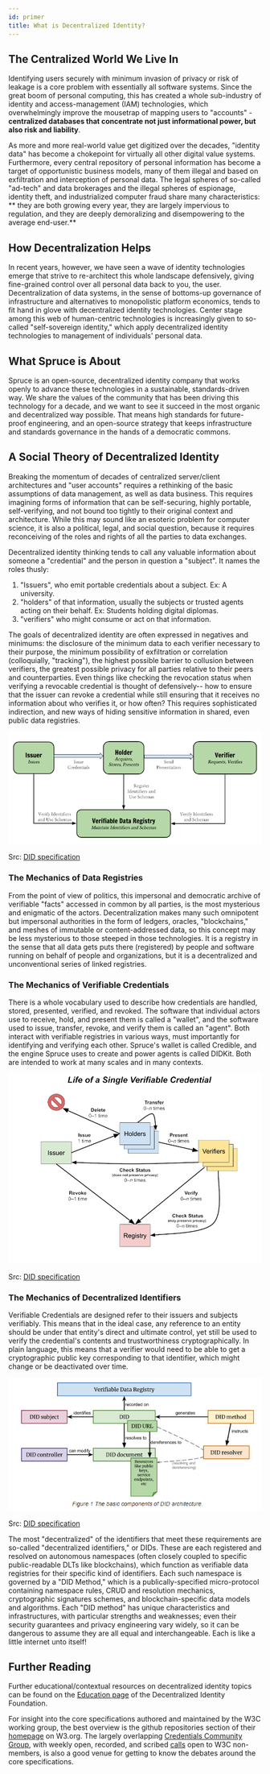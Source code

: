```yaml
---
id: primer
title: What is Decentralized Identity?
---
```


## The Centralized World We Live In

Identifying users securely with minimum invasion of privacy or risk
of leakage is a core problem with essentially all software systems.
Since the great boom of personal computing,
this has created a whole sub-industry of identity and access-management (IAM)
technologies, which overwhelmingly improve the mousetrap of mapping users to
"accounts" - **centralized databases that concentrate not just informational power, but also risk and liability**.

As more and more real-world value get digitized over the decades, "identity
data" has become a chokepoint for virtually all other digital value systems.
Furthermore, every central repository of personal
information has become a target of opportunistic
business models, many of them illegal and based on exfiltration and interception of personal data.
The legal spheres of so-called "ad-tech" and data
brokerages and the illegal spheres of espionage, identity theft, and
industrialized computer fraud share many characteristics: ** they are both growing
every year, they are largely impervious to regulation, and they are deeply
demoralizing and disempowering to the average end-user.**

## How Decentralization Helps

In recent years, however, we have seen a wave of identity technologies emerge
that strive to re-architect this whole landscape defensively, giving fine-grained control over all personal data back to you, the user.
Decentralization of data systems, in the sense of bottoms-up governance of infrastructure and alternatives to monopolistic platform economics, tends to fit hand in glove
with decentralized identity technologies. Center stage among this web of
human-centric technologies is increasingly given to so-called "self-sovereign
identity," which apply decentralized identity technologies to management of
individuals' personal data.

## What Spruce is About

Spruce is an open-source, decentralized identity company that works openly to
advance these technologies in a sustainable, standards-driven way. We share the
values of the community that has been driving this technology for a decade, and
we want to see it succeed in the most organic and decentralized way possible.
That means high standards for future-proof engineering, and an open-source
strategy that keeps infrastructure and standards governance in the hands of a
democratic commons.

## A Social Theory of Decentralized Identity

Breaking the momentum of decades of centralized server/client architectures and
"user accounts" requires a rethinking of the basic assumptions of data
management, as well as data business. This requires imagining forms of
information that can be self-securing, highly portable, self-verifying, and not
bound too tightly to their original context and architecture. While this may
sound like an esoteric problem for computer science, it is also a political,
legal, and social question, because it requires reconceiving of the roles and
rights of all the parties to data exchanges.

Decentralized identity thinking tends to call any valuable information about
someone a "credential" and the person in question a "subject". It names the
roles thusly:

1. "Issuers", who emit portable credentials about a subject. Ex: A university.
2. "holders" of that information, usually the subjects or trusted agents acting
   on their behalf. Ex: Students holding digital diplomas.
3. "verifiers" who might consume or act on that information.

The goals of decentralized identity are often expressed in negatives and
minimums: the disclosure of the minimum data to each verifier necessary to their
purpose, the minimum possibility of exfiltration or correlation (colloquially,
"tracking"), the highest possible barrier to collusion between verifiers, the
greatest possible privacy for all parties relative to their peers and
counterparties. Even things like checking the revocation status when verifying a
revocable credential is thought of defensively-- how to ensure that the issuer
can revoke a credential while still ensuring that it receives no information
about who verifies it, or how often? This requires sophisticated indirection,
and new ways of hiding sensitive information in shared, even public data
registries.

![Social Diagram](/assets/did-core_social-roles.png)

Src: [DID specification](https://w3c.github.io/vc-data-model/#ecosystem-overview)

### The Mechanics of Data Registries

From the point of view of politics, this impersonal and democratic archive of
verifiable "facts" accessed in common by all parties, is the most mysterious and
enigmatic of the actors. Decentralization makes many such omnipotent but
impersonal authorities in the form of ledgers, oracles, "blockchains," and
meshes of immutable or content-addressed data, so this concept may be less
mysterious to those steeped in those technologies. It is a registry in the sense
that all data gets puts there (registered) by people and software running on
behalf of people and organizations, but it is a decentralized and unconventional
series of linked registries.

### The Mechanics of Verifiable Credentials

There is a whole vocabulary used to describe how credentials are handled,
stored, presented, verified, and revoked. The software that individual actors
use to receive, hold, and present them is called a "wallet", and the software
used to issue, transfer, revoke, and verify them is called an "agent". Both
interact with verifiable registries in various ways, must importantly for
identifying and verifying each other. Spruce's wallet is called Credible, and
the engine Spruce uses to create and power agents is called DIDKit. Both are
intended to work at many scales and in many contexts.

![Architecture Diagram](/assets/did-core_vc-lifecycle.png)

Src: [DID specification](https://www.w3.org/TR/vc-data-model/#lifecycle-details)

### The Mechanics of Decentralized Identifiers

Verifiable Credentials are designed refer to their issuers and subjects
verifiably. This means that in the ideal case, any reference to an entity should
be under that entity's direct and ultimate control, yet still be used to verify
the credential's contents and trustworthiness cryptographically. In plain
language, this means that a verifier would need to be able to get a
cryptographic public key corresponding to that identifier, which might change or
be deactivated over time.

![Architecture Diagram](/assets/did-core_architecture.png)

Src: [DID specification](https://www.w3.org/TR/did-core/#architecture-overview)

The most "decentralized" of the identifiers that meet these requirements are
so-called "decentralized identifiers," or DIDs. These are each registered and
resolved on autonomous namespaces (often closely coupled to specific
public-readable DLTs like blockchains), which function as verifiable data
registries for their specific kind of identifiers. Each such namespace is
governed by a "DID Method," which is a publically-specified micro-protocol
containing namespace rules, CRUD and resolution mechanics, cryptographic
signatures schemes, and blockchain-specific data models and algorithms. Each
"DID method" has unique characteristics and infrastructures, with particular
strengths and weaknesses; even their security guarantees and privacy engineering
vary widely, so it can be dangerous to assume they are all equal and
interchangeable. Each is like a little internet unto itself!

## Further Reading

Further educational/contextual resources on decentralized identity topics can be
found on the [Education page](https://identity.foundation/education/) of the
Decentralized Identity Foundation.

For insight into the core specifications authored and maintained by the W3C
working group, the best overview is the github repositories section of their
[homepage](https://www.w3.org/2019/did-wg/) on W3.org. The largely overlapping
[Credentials Community Group](https://w3c-ccg.github.io/), with weekly open,
recorded, and scribed [calls](https://w3c-ccg.github.io/meetings/) open to W3C
non-members, is also a good venue for getting to know the debates around the
core specifications.
